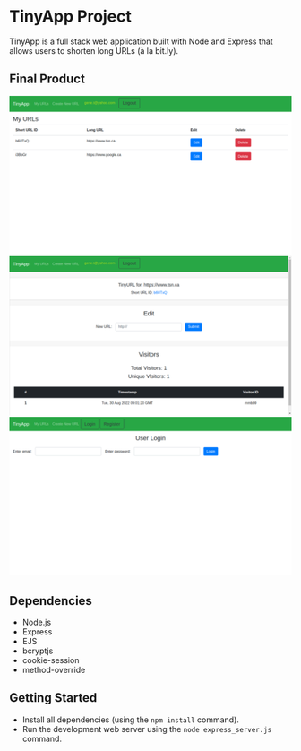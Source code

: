 # TinyApp Project

TinyApp is a full stack web application built with Node and Express that allows users to shorten long URLs (à la bit.ly).

## Final Product

!["All tiny urls"](/docs/urls.png)
!["Edit tiny urls"](/docs/edit.png)
!["Login page"](/docs/login.png)

## Dependencies

- Node.js
- Express
- EJS
- bcryptjs
- cookie-session
- method-override

## Getting Started

- Install all dependencies (using the `npm install` command).
- Run the development web server using the `node express_server.js` command.
